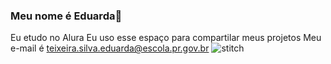 ### Meu nome é Eduarda💙
Eu etudo no Alura
Eu uso esse espaço para compartilar meus projetos
Meu e-mail é teixeira.silva.eduarda@escola.pr.gov.br
![stitch](https://media.tenor.com/emMYQdbimRsAAAAi/stitch.gif)
